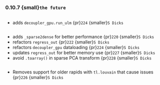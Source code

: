 ### 0.10.7 {small}`the future`

```{rubric} Features
```
* adds `decoupler_gpu.run_ulm` {pr}`224` {smaller}`S Dicks`

```{rubric} Performance
```
* adds `_sparse2dense` for better performance {pr}`220` {smaller}`S Dicks`
* refactors `regress_out` {pr}`222` {smaller}`S Dicks`
* refactors `decoupler_gpu` dataloading {pr}`224` {smaller}`S Dicks`
* updates `regress_out` for better memory use {pr}`227` {smaller}`S Dicks`
* avoid `.toarray()` in sparse PCA transform {pr}`228` {smaller}`S Dicks`


```{rubric} Bug fixes
```
* Removes support for older rapids with `tl.louvain` that cause issues {pr}`226` {smaller}`S Dicks`

```{rubric} Misc
```
